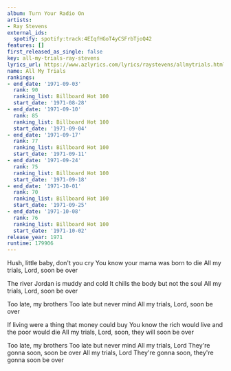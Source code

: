 ```yaml
---
album: Turn Your Radio On
artists:
- Ray Stevens
external_ids:
  spotify: spotify:track:4EIqfHGoT4yCSFrbTjoQ42
features: []
first_released_as_single: false
key: all-my-trials-ray-stevens
lyrics_url: https://www.azlyrics.com/lyrics/raystevens/allmytrials.html
name: All My Trials
rankings:
- end_date: '1971-09-03'
  rank: 90
  ranking_list: Billboard Hot 100
  start_date: '1971-08-28'
- end_date: '1971-09-10'
  rank: 85
  ranking_list: Billboard Hot 100
  start_date: '1971-09-04'
- end_date: '1971-09-17'
  rank: 77
  ranking_list: Billboard Hot 100
  start_date: '1971-09-11'
- end_date: '1971-09-24'
  rank: 75
  ranking_list: Billboard Hot 100
  start_date: '1971-09-18'
- end_date: '1971-10-01'
  rank: 70
  ranking_list: Billboard Hot 100
  start_date: '1971-09-25'
- end_date: '1971-10-08'
  rank: 76
  ranking_list: Billboard Hot 100
  start_date: '1971-10-02'
release_year: 1971
runtime: 179906
---
```

Hush, little baby, don't you cry
You know your mama was born to die
All my trials, Lord, soon be over

The river Jordan is muddy and cold
It chills the body but not the soul
All my trials, Lord, soon be over

Too late, my brothers
Too late but never mind
All my trials, Lord, soon be over

If living were a thing that money could buy
You know the rich would live and the poor would die
All my trials, Lord, soon, they will soon be over

Too late, my brothers
Too late but never mind
All my trials, Lord
They're gonna soon, soon be over
All my trials, Lord
They're gonna soon, they're gonna soon be over
